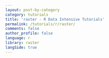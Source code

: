 ```yaml
---
layout: post-by-category
category: tutorials
title: 'raster - R Data Intensive Tutorials'
permalink: /tutorials/r/raster/
comments: false
author_profile: false
language: r
library: raster
langSide: true
---
```

